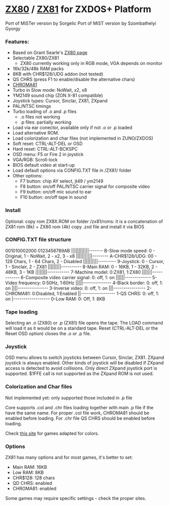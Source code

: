 # [ZX80](https://en.wikipedia.org/wiki/ZX80) / [ZX81](https://en.wikipedia.org/wiki/ZX81) for ZXDOS+ Platform

Port of MiSTer version by Sorgelic
Port of MiST version by Szombathelyi Gyorgy

### Features:
- Based on Grant Searle's [ZX80 page](http://searle.x10host.com/zx80/zx80.html)
- Selectable ZX80/ZX81
  + ZX80 currently working only in RGB mode, VGA depends on monitor
- 16k/32k/48k RAM packs
- 8KB with CHR$128/UDG addon (not tested)
- QS CHRS (press F1 to enable/disable the alternative chars) 
- [CHROMA81](http://www.fruitcake.plus.com/Sinclair/ZX81/Chroma/ChromaInterface.htm)
- Turbo in Slow mode: NoWait, x2, x8
- YM2149 sound chip (ZON X-81 compatible)
- Joystick types: Cursor, Sinclar, ZX81, ZXpand
- PAL/NTSC timings
- Turbo loading of .o and .p files
  + .o files not working
  + .p files: partially working
- Load via ear conector, available only if not .o or .p loaded
- Load alternative ROM.
- Load colorization and char files (not implemented in ZUNO/ZXDOS)
- Soft reset: CTRL-ALT-DEL or OSD
- Hard reset: CTRL-ALT-BCKSPC
- OSD menu: F5 or Fire 2 in joystick
- VGA/RGB: Scroll-lock
- BIOS default video at start-up
- Load default options via CONFIG.TXT file in /ZX81/ folder
- Other options:
  + F7  button: chip AY select, jt49 / ym2149
  + F8  button: on/off PAL/NTSC carrier signal for composite video
  + F9  button: on/off mic sound to ear
  + F10 button: on/off tape in sound

### Install
Optional: copy rom ZX8X.ROM on folder /zx81/roms: it is a concatenation of ZX81 rom (8k) + ZX80 rom (4k)
copy .zxd file and install it via BIOS

### CONFIG.TXT file structure
001010002000
0123456789AB
||||||||||||------- B-Slow mode speed: 0 - Original, 1 - NoWait, 2 - x2, 3 - x8
|||||||||||-------- A-CHR$128/UDG: 00 - 128 Chars, 1 - 64 Chars, 2 - Disabled
||||||||||--------- 9-Joystick: 0 - Cursor, 1 - Sinclair, 2 - ZX81
|||||||||---------- 8-Main RAM: 0 - 16KB, 1 - 32KB, 2 - 48KB, 3 - 1KB
||||||||----------- 7-Machine model: 0:ZX81, 1:ZX80
|||||||------------ 6-Composite video carrier signal: 0: off, 1: on
||||||------------- 5-Video frequency: 0:50Hz, 1:60Hz
|||||-------------- 4-Black border: 0: off, 1: on
||||--------------- 3-Inverse video: 0: off, 1: on
|||---------------- 2-CHROMA81: 0:Disabled, 1:Enabled
||----------------- 1-QS CHRS: 0: off, 1: on
|------------------ 0-Low RAM: 0: Off, 1: 8KB


### Tape loading
Selecting an .o (ZX80) or .p (ZX81) file opens the tape. 
The LOAD command will load it as it would be on a standard tape.
Reset (CTRL-ALT-DEL or the Reset OSD option) closes the .o or .p file.

### Joystick
OSD menu allows to switch joysticks between Cursor, Sinclar, ZX81. ZXpand joystick is always enabled.
Other kinds of joystick will be disabled if ZXpand access is detected to avoid collisions.
Only direct ZXpand joystick port is supported. $1FFE call is not supported as the ZXpand ROM is not used.

### Colorization and Char files
Not implemented yet: only supported those included in .p file

Core supports .col and .chr files loading together with main .p file if the have the same name.
For proper .col file work, CHROMA81 should be enabled before loading. For .chr file QS CHRS should be enabled before loading.

Check [this site](http://www.fruitcake.plus.com/Sinclair/ZX81/Chroma/ChromaInterface_Software.htm) for games adapted for colors.

### Options
ZX81 has many options and for most games, it's better to set:
* Main RAM: 16KB
* Low RAM: 8KB
* CHR$128: 128 chars
* QD CHRS: enabled
* CHROMA81: enabled

Some games may require specific settings - check the proper sites.
